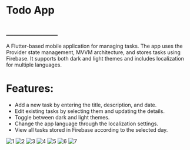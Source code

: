 # Todo App

## ______________

A Flutter-based mobile application for managing tasks. The app uses the Provider state management, MVVM architecture, and stores tasks using Firebase. It supports both dark and light themes and includes localization for multiple languages.
# Features:
- Add a new task by entering the title, description, and date.
- Edit existing tasks by selecting them and updating the details.
- Toggle between dark and light themes.
- Change the app language through the localization settings.
- View all tasks stored in Firebase according to the selected day.

![1](https://github.com/omarayman01/FurniMove/assets/119811339/0b87c69b-fff7-420d-ab7c-f83f0a556c8e)
![2](https://github.com/omarayman01/FurniMove/assets/119811339/0a9c9fc5-5e1d-49c7-922e-94dfb7b6577e)
![3](https://github.com/omarayman01/FurniMove/assets/119811339/fb914722-d42c-4fa8-a709-e3be184b98b5)
![4](https://github.com/omarayman01/FurniMove/assets/119811339/f42bebfc-1d2f-4434-966d-8e640e2cbfe6)
![5](https://github.com/omarayman01/FurniMove/assets/119811339/e8214633-8fd4-4bb4-ba6b-544ea4545337)
![6](https://github.com/omarayman01/FurniMove/assets/119811339/2bf62241-5a80-46ac-ab0a-8e21bfb3507c)
![7](https://github.com/omarayman01/FurniMove/assets/119811339/e21f8879-03d7-43f3-b12a-fda054581900)
